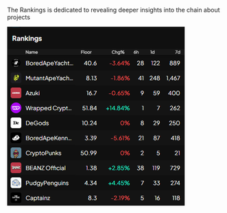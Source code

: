 The Rankings is dedicated to revealing deeper insights into the chain about projects

![war_room_rankings](./pictures/war_room_rankings.png)